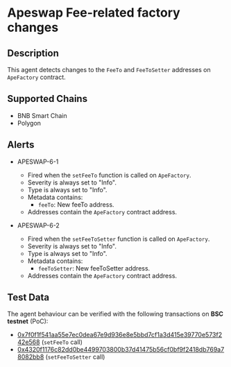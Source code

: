 # Apeswap Fee-related factory changes

## Description

This agent detects changes to the `FeeTo` and `FeeToSetter` addresses on `ApeFactory` contract.

## Supported Chains

- BNB Smart Chain
- Polygon

## Alerts

- APESWAP-6-1
  - Fired when the `setFeeTo` function is called on `ApeFactory`.
  - Severity is always set to "Info". 
  - Type is always set to "Info".
  - Metadata contains:
    - `feeTo`: New feeTo address.
  - Addresses contain the `ApeFactory` contract address.

- APESWAP-6-2
  - Fired when the `setFeeToSetter` function is called on `ApeFactory`.
  - Severity is always set to "Info". 
  - Type is always set to "Info".
  - Metadata contains:
    - `feeToSetter`: New feeToSetter address.
  - Addresses contain the `ApeFactory` contract address.
  
## Test Data

The agent behaviour can be verified with the following transactions on **BSC testnet** (PoC):

- [0x7f0f1f541aa55e7ec0dea67e9d936e8e5bbd7cf1a3d415e39770e573f242e568](https://testnet.bscscan.com/tx/0x7f0f1f541aa55e7ec0dea67e9d936e8e5bbd7cf1a3d415e39770e573f242e568) (`setFeeTo` call)
- [0x4320f1176c82dd0be4499703800b37d41475b56cf0bf9f2418db769a78082bb8](https://testnet.bscscan.com/tx/0x4320f1176c82dd0be4499703800b37d41475b56cf0bf9f2418db769a78082bb8) (`setFeeToSetter` call)
